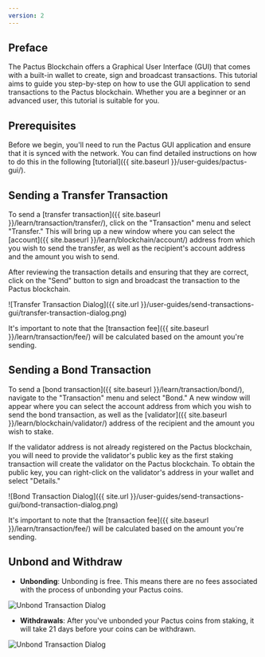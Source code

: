 ```yaml
---
version: 2
---
```


## Preface

The Pactus Blockchain offers a Graphical User Interface (GUI) that comes with a built-in wallet to create,
sign and broadcast transactions.
This tutorial aims to guide you step-by-step on how to use the GUI application to send transactions to the Pactus blockchain.
Whether you are a beginner or an advanced user, this tutorial is suitable for you.

## Prerequisites

Before we begin, you'll need to run the Pactus GUI application and ensure that it is synced with the network.
You can find detailed instructions on how to do this in the following [tutorial]({{ site.baseurl }}/user-guides/pactus-gui/).

## Sending a Transfer Transaction

To send a [transfer transaction]({{ site.baseurl }}/learn/transaction/transfer/), click on the "Transaction" menu and
select "Transfer."
This will bring up a new window where you can select the
[account]({{ site.baseurl }}/learn/blockchain/account/) address from which you wish to send the transfer,
as well as the recipient's account address and the amount you wish to send.

After reviewing the transaction details and ensuring that they are correct,
click on the "Send" button to sign and broadcast the transaction to the Pactus blockchain.

![Transfer Transaction Dialog]({{ site.url }}/user-guides/send-transactions-gui/transfer-transaction-dialog.png)

It's important to note that the [transaction fee]({{ site.baseurl }}/learn/transaction/fee/)
will be calculated based on the amount you're sending.

## Sending a Bond Transaction

To send a [bond transaction]({{ site.baseurl }}/learn/transaction/bond/), navigate to the "Transaction" menu
and select "Bond."
A new window will appear where you can select the account address from which you wish to send the bond transaction,
as well as the [validator]({{ site.baseurl }}/learn/blockchain/validator/) address of the recipient and
the amount you wish to stake.

If the validator address is not already registered on the Pactus blockchain, you will need to provide the
validator's public key as the first staking transaction will create the validator on the Pactus blockchain.
To obtain the public key, you can right-click on the validator's address in your wallet
and select "Details."

![Bond Transaction Dialog]({{ site.url }}/user-guides/send-transactions-gui/bond-transaction-dialog.png)

It's important to note that the [transaction fee]({{ site.baseurl }}/learn/transaction/fee/)
will be calculated based on the amount you're sending.

## Unbond and Withdraw

- **Unbonding**: Unbonding is free. This means there are no fees associated with the process of unbonding your Pactus coins.

![Unbond Transaction Dialog]({{site.url}}/user-guides/send-transactions-gui/unbond-transaction-dialog.png)

- **Withdrawals**: After you've unbonded your Pactus coins from staking, it will take 21 days before your coins can be withdrawn.

![Unbond Transaction Dialog]({{site.url}}/user-guides/send-transactions-gui/withdraw-transaction-dialog.png)

